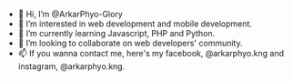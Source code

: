- 👋 Hi, I’m @ArkarPhyo-Glory
- 👀 I’m interested in web development and mobile development.
- 🌱 I’m currently learning Javascript, PHP and Python.
- 💞️ I’m looking to collaborate on web developers' community.
- 📫 If you wanna contact me, here's my facebook, @arkarphyo.kng and instagram, @arkarphyo.kng.

<!---
ArkarPhyo-Glory/ArkarPhyo-Glory is a ✨ special ✨ repository because its `README.md` (this file) appears on your GitHub profile.
You can click the Preview link to take a look at your changes.
--->
